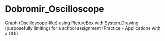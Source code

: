 # Dobromir_Oscilloscope

Graph (Oscilloscope-like) using PictureBox with System.Drawing (purposefully limiting) for a school assignment (Practice - Applications with a GUI) 
